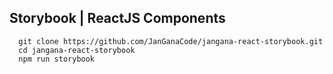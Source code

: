 ## Storybook | ReactJS Components

```
  git clone https://github.com/JanGanaCode/jangana-react-storybook.git
  cd jangana-react-storybook
  npm run storybook
```
